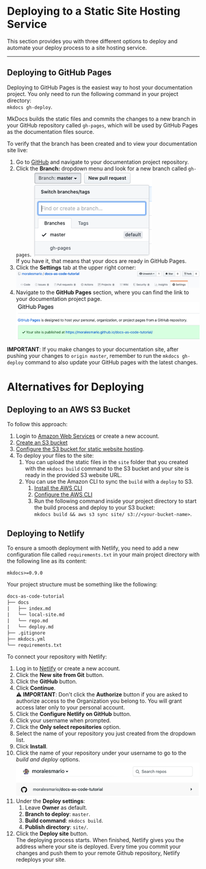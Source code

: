 # Deploying to a Static Site Hosting Service

This section provides you with three different options to deploy and automate your deploy process to a site hosting service.

---

## Deploying to GitHub Pages

Deploying to GitHub Pages is the easiest way to host your documentation project. You only need to run the following command in your project directory:  
`mkdocs gh-deploy`.

MkDocs builds the static files and commits the changes to a new branch in your GitHub repository called `gh-pages`, which will be used by GitHub Pages as the documentation files source.

To verify that the branch has been created and to view your documentation site live:

1. Go to [GitHub](https://github.com/) and navigate to your documentation project repository.
2. Click the **Branch:** dropdown menu and look for a new branch called `gh-pages`.
![branches](branches.png)  
If you have it, that means that your docs are ready in GitHub Pages.
3. Click the **Settings** tab at the upper right corner:
![settings](settings-button.png)
4. Navigate to the **GitHub Pages** section, where you can find the link to your documentation project page.
![gh-pages-link](gh-pages-link.png)

**IMPORTANT**: If you make changes to your documentation site, after pushing your changes to `origin master`, remember to run the `mkdocs gh-deploy` command to also update your GitHub pages with the latest changes.

# Alternatives for Deploying

## Deploying to an AWS S3 Bucket

To follow this approach:

1. Login to [Amazon Web Services](https://aws.amazon.com/) or create a new account.
2. [Create an S3 bucket](https://docs.aws.amazon.com/AmazonS3/latest/gsg/CreatingABucket.html)
3. [Configure the S3 bucket for static website hosting](https://docs.aws.amazon.com/AmazonS3/latest/user-guide/static-website-hosting.html#configure-bucket-website-hosting).
4. To deploy your files to the site:
    1. You can upload the static files in the `site` folder that you created with the `mkdocs build` command to the S3 bucket and your site is ready in the provided S3 website URL.
    2. You can use the Amazon CLI to sync the `build` with a `deploy` to S3.
        1. [Install the AWS CLI](https://docs.aws.amazon.com/cli/latest/userguide/cli-chap-install.html)
        2. [Configure the AWS CLI](https://docs.aws.amazon.com/cli/latest/userguide/cli-chap-configure.html)
        3. Run the following command inside your project directory to start the build process and deploy to your S3 bucket:  
        `mkdocs build && aws s3 sync site/ s3://<your-bucket-name>`.

## Deploying to Netlify

To ensure a smooth deployment with Netlify, you need to add a new configuration file called `requirements.txt` in your main project directory with the following line as its content:
```
mkdocs>=0.9.0
```
Your project structure must be something like the following:  
```
docs-as-code-tutorial
├── docs
|   ├── index.md
|   └── local-site.md
|   └── repo.md
|   └── deploy.md
├── .gitignore
├── mkdocs.yml
└── requirements.txt
```

To connect your repository with Netlify:

1. Log in to [Netlify](https://www.netlify.com) or create a new account.
2. Click the **New site from Git** button.
3. Click the **GitHub** button.
4. Click **Continue**.  
⚠ **IMPORTANT**: Don't click the **Authorize** button if you are asked to authorize access to the Organization you belong to. You will grant access later only to your personal account.
5. Click the **Configure Netlify on GitHub** button.
6. Click your username when prompted.
7. Click the **Only select repositories** option.
8. Select the name of your repository you just created from the dropdown list.
9. Click **Install**.
10. Click the name of your repository under your username to go to the _build and deploy_ options.  
![repo-in-netlify](repo-in-netlify.png)
11. Under the **Deploy settings**:
    1. Leave **Owner** as default.
    2. **Branch to deploy**: `master`.
    3. **Build command**: `mkdocs build`.
    4. **Publish directory**: `site/`.
12. Click the **Deploy site** button.  
The deploying process starts. When finished, Netlify gives you the address where your site is deployed. Every time you commit your changes and push them to your remote Github repository, Netlify redeploys your site.